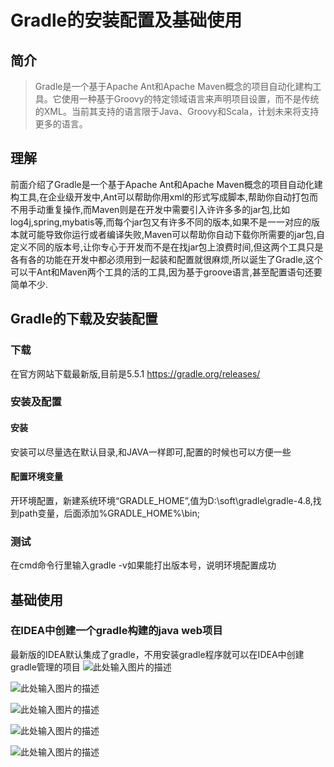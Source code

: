 ﻿# Gradle的安装配置及基础使用

## 简介
> Gradle是一个基于Apache Ant和Apache Maven概念的项目自动化建构工具。它使用一种基于Groovy的特定领域语言来声明项目设置，而不是传统的XML。当前其支持的语言限于Java、Groovy和Scala，计划未来将支持更多的语言。

## 理解
前面介绍了Gradle是一个基于Apache Ant和Apache Maven概念的项目自动化建构工具,在企业级开发中,Ant可以帮助你用xml的形式写成脚本,帮助你自动打包而不用手动重复操作,而Maven则是在开发中需要引入许许多多的jar包,比如log4j,spring,mybatis等,而每个jar包又有许多不同的版本,如果不是一一对应的版本就可能导致你运行或者编译失败,Maven可以帮助你自动下载你所需要的jar包,自定义不同的版本号,让你专心于开发而不是在找jar包上浪费时间,但这两个工具只是各有各的功能在开发中都必须用到一起装和配置就很麻烦,所以诞生了Gradle,这个可以干Ant和Maven两个工具的活的工具,因为基于groove语言,甚至配置语句还要简单不少.

## Gradle的下载及安装配置

### 下载
在官方网站下载最新版,目前是5.5.1
https://gradle.org/releases/

### 安装及配置

#### 安装
安装可以尽量选在默认目录,和JAVA一样即可,配置的时候也可以方便一些

#### 配置环境变量
开环境配置，新建系统环境“GRADLE_HOME”,值为D:\soft\gradle\gradle-4.8,找到path变量，后面添加%GRADLE_HOME%\bin;

### 测试
在cmd命令行里输入gradle -v如果能打出版本号，说明环境配置成功

## 基础使用

### 在IDEA中创建一个gradle构建的java web项目
最新版的IDEA默认集成了gradle，不用安装gradle程序就可以在IDEA中创建gradle管理的项目
![此处输入图片的描述][1]


![此处输入图片的描述][2]


![此处输入图片的描述][3]


![此处输入图片的描述][4]


![此处输入图片的描述][5]


  [1]: https://img-blog.csdn.net/20180524090004175?watermark/2/text/aHR0cHM6Ly9ibG9nLmNzZG4ubmV0L05hdGhhbm5pdUJlZQ==/font/5a6L5L2T/fontsize/400/fill/I0JBQkFCMA==/dissolve/70
  [2]: https://img-blog.csdn.net/20180524090031381?watermark/2/text/aHR0cHM6Ly9ibG9nLmNzZG4ubmV0L05hdGhhbm5pdUJlZQ==/font/5a6L5L2T/fontsize/400/fill/I0JBQkFCMA==/dissolve/70
  [3]: https://img-blog.csdn.net/20180524090111928?watermark/2/text/aHR0cHM6Ly9ibG9nLmNzZG4ubmV0L05hdGhhbm5pdUJlZQ==/font/5a6L5L2T/fontsize/400/fill/I0JBQkFCMA==/dissolve/70
  [4]: https://img-blog.csdn.net/20180524090141734?watermark/2/text/aHR0cHM6Ly9ibG9nLmNzZG4ubmV0L05hdGhhbm5pdUJlZQ==/font/5a6L5L2T/fontsize/400/fill/I0JBQkFCMA==/dissolve/70
  [5]: https://img-blog.csdn.net/20180524090218338?watermark/2/text/aHR0cHM6Ly9ibG9nLmNzZG4ubmV0L05hdGhhbm5pdUJlZQ==/font/5a6L5L2T/fontsize/400/fill/I0JBQkFCMA==/dissolve/70
  